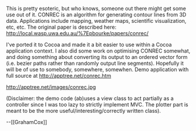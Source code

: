 This is pretty esoteric, but who knows, someone out there might get some use out of it. CONREC is an algorithm for generating contour lines from 3D data. Applications include mapping, weather maps, scientific visualization, etc, etc. The original paper is described here: http://local.wasp.uwa.edu.au/%7Epbourke/papers/conrec/

I've ported it to Cocoa and made it a bit easier to use within a Cocoa application context. I also did some work on optimising CONREC somewhat, and doing something about converting its output to an ordered vector form (i.e. bezier paths rather than randomly output line segments). Hopefully it will be of use to somebody, somewhere, somewhen. Demo application with full source at http://apptree.net/conrec.htm

http://apptree.net/images/conrec.jpg

(Disclaimer: the demo code (ab)uses a view class to act partially as a controller since I was too lazy to strictly implement MVC. The plotter part is meant to be the more useful/interesting/correctly written class).

--[[GrahamCox]]